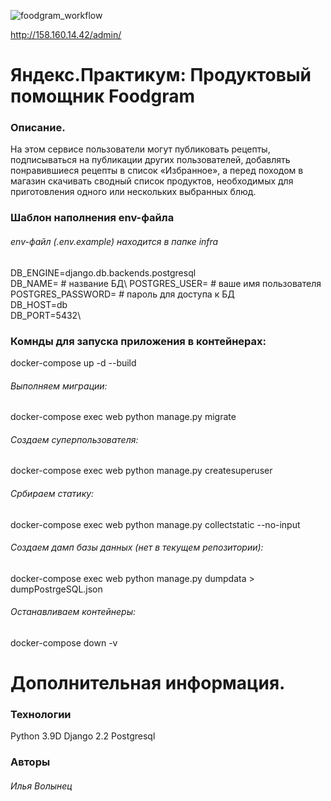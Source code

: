 ![foodgram_workflow](https://github.com/volynetsilya/foodgram-project-react/actions/workflows/foodgram-workflow.yml/badge.svg)


http://158.160.14.42/admin/

# Яндекс.Практикум: Продуктовый помощник Foodgram

### Описание.
На этом сервисе пользователи могут публиковать рецепты, подписываться на публикации других пользователей, добавлять понравившиеся рецепты в список «Избранное», а перед походом в магазин скачивать сводный список продуктов, необходимых для приготовления одного или нескольких выбранных блюд.

### Шаблон наполнения env-файла
###### env-файл (.env.example) находится в папке infra
DB_ENGINE=django.db.backends.postgresql\
DB_NAME= # название БД\ 
POSTGRES_USER= # ваше имя пользователя\
POSTGRES_PASSWORD= # пароль для доступа к БД\
DB_HOST=db\
DB_PORT=5432\

### Комнды для запуска приложения в контейнерах:
docker-compose up -d --build

###### Выполняем миграции:
docker-compose exec web python manage.py migrate

###### Создаем суперпользователя:
docker-compose exec web python manage.py createsuperuser

###### Србираем статику:
docker-compose exec web python manage.py collectstatic --no-input

###### Создаем дамп базы данных (нет в текущем репозитории):
docker-compose exec web python manage.py dumpdata > dumpPostrgeSQL.json

###### Останавливаем контейнеры:
docker-compose down -v

# Дополнительная информация.

### Технологии
Python 3.9D
Django 2.2
Postgresql

### Авторы
###### Илья Волынец
